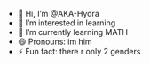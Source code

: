 - 👋 Hi, I’m @AKA-Hydra
- 👀 I’m interested in learning
- 🌱 I’m currently learning MATH
- 😄 Pronouns: im him
- ⚡ Fun fact: there r only 2 genders

<!---
AKA-Hydra/AKA-Hydra is a ✨ special ✨ repository because its `README.md` (this file) appears on your GitHub profile.
You can click the Preview link to take a look at your changes.
--->
